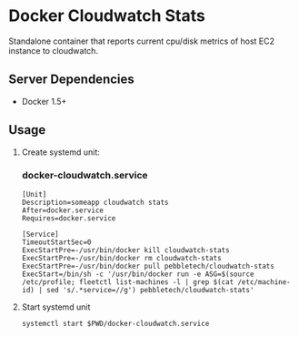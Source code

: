 # Docker Cloudwatch Stats #

Standalone container that reports current cpu/disk metrics of host EC2 instance to cloudwatch.

## Server Dependencies ##

  * Docker 1.5+

## Usage ##

1. Create systemd unit:

    ### docker-cloudwatch.service
    ```
    [Unit]
    Description=someapp cloudwatch stats
    After=docker.service
    Requires=docker.service

    [Service]
    TimeoutStartSec=0
    ExecStartPre=-/usr/bin/docker kill cloudwatch-stats
    ExecStartPre=-/usr/bin/docker rm cloudwatch-stats
    ExecStartPre=-/usr/bin/docker pull pebbletech/cloudwatch-stats
    ExecStart=/bin/sh -c '/usr/bin/docker run -e ASG=$(source /etc/profile; fleetctl list-machines -l | grep $(cat /etc/machine-id) | sed 's/.*service=//g') pebbletech/cloudwatch-stats'
    ```

2. Start systemd unit

    ```
    systemctl start $PWD/docker-cloudwatch.service
    ```
